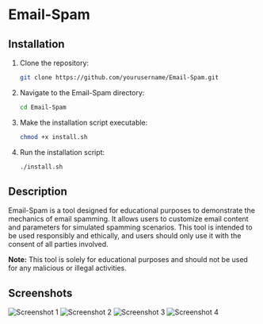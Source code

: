 # Email-Spam

## Installation

1. Clone the repository:
    ```bash
    git clone https://github.com/yourusername/Email-Spam.git
    ```

2. Navigate to the Email-Spam directory:
    ```bash
    cd Email-Spam
    ```

3. Make the installation script executable:
    ```bash
    chmod +x install.sh
    ```

4. Run the installation script:
    ```bash
    ./install.sh
    ```

## Description

Email-Spam is a tool designed for educational purposes to demonstrate the mechanics of email spamming. It allows users to customize email content and parameters for simulated spamming scenarios. This tool is intended to be used responsibly and ethically, and users should only use it with the consent of all parties involved.

**Note:** This tool is solely for educational purposes and should not be used for any malicious or illegal activities.

## Screenshots

![Screenshot 1](screenshots/Screenshot1.JPG)
![Screenshot 2](screenshots/Screenshot2.JPG)
![Screenshot 3](screenshots/Screenshot3.JPG)
![Screenshot 4](screenshots/Screenshot4.JPG)

